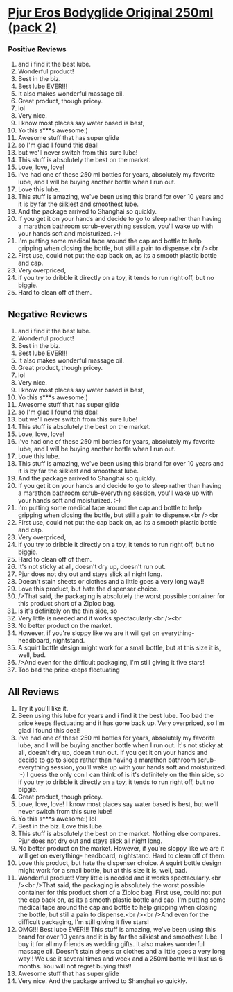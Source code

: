 # [Pjur Eros Bodyglide Original 250ml (pack 2)](https://products.checkmycream.com/products/Pjur-Eros-Bodyglide-Original-250ml-(pack-2).html)

### Positive Reviews

<ol>
      <li>and i find it the best lube.</li>
      <li>Wonderful product!</li>
      <li>Best in the biz.</li>
      <li>Best lube EVER!!!</li>
      <li>It also makes wonderful massage oil.</li>
      <li>Great product, though pricey.</li>
      <li>lol</li>
      <li>Very nice.</li>
      <li>I know most places say water based is best,</li>
      <li>Yo this s***s awesome:)</li>
      <li>Awesome stuff that has super glide</li>
      <li>so I&#x27;m glad I found this deal!</li>
      <li>but we&#x27;ll never switch from this sure lube!</li>
      <li>This stuff is absolutely the best on the market.</li>
      <li>Love, love, love!</li>
      <li>I&#x27;ve had one of these 250 ml bottles for years, absolutely my favorite lube, and I will be buying another bottle when I run out.  </li>
      <li>Love this lube.</li>
      <li>This stuff is amazing, we&#x27;ve been using this brand for over 10 years and it is by far the silkiest and smoothest lube.</li>
      <li>And the package arrived to Shanghai so quickly.</li>
      <li>If you get it on your hands and decide to go to sleep rather than having a marathon bathroom scrub-everything session, you&#x27;ll wake up with your hands soft and moisturized. :-)  </li>
      <li>I&#x27;m putting some medical tape around the cap and bottle to help gripping when closing the bottle, but still a pain to dispense.&lt;br /&gt;&lt;br</li>
      <li>First use, could not put the cap back on, as its a smooth plastic bottle and cap.  </li>
      <li>Very overpriced,  </li>
      <li>if you try to dribble it directly on a toy, it tends to run right off, but no biggie.</li>
      <li>Hard to clean off of them.</li>
</ol>


<h2>Negative Reviews</h2>
<ol>
<li> and i find it the best lube.</li>
<li> Wonderful product!</li>
<li> Best in the biz.</li>
<li> Best lube EVER!!!</li>
<li> It also makes wonderful massage oil.</li>
<li> Great product, though pricey.</li>
<li> lol</li>
<li> Very nice.</li>
<li> I know most places say water based is best,</li>
<li> Yo this s***s awesome:)</li>
<li> Awesome stuff that has super glide</li>
<li> so I&#x27;m glad I found this deal!</li>
<li> but we&#x27;ll never switch from this sure lube!</li>
<li> This stuff is absolutely the best on the market.</li>
<li> Love, love, love!</li>
<li> I&#x27;ve had one of these 250 ml bottles for years, absolutely my favorite lube, and I will be buying another bottle when I run out.  </li>
<li> Love this lube.</li>
<li> This stuff is amazing, we&#x27;ve been using this brand for over 10 years and it is by far the silkiest and smoothest lube.</li>
<li> And the package arrived to Shanghai so quickly.</li>
<li> If you get it on your hands and decide to go to sleep rather than having a marathon bathroom scrub-everything session, you&#x27;ll wake up with your hands soft and moisturized. :-)  </li>
<li> I&#x27;m putting some medical tape around the cap and bottle to help gripping when closing the bottle, but still a pain to dispense.&lt;br /&gt;&lt;br</li>
<li> First use, could not put the cap back on, as its a smooth plastic bottle and cap.  </li>
<li> Very overpriced,  </li>
<li> if you try to dribble it directly on a toy, it tends to run right off, but no biggie.</li>
<li> Hard to clean off of them.</li>
<li> It&#x27;s not sticky at all, doesn&#x27;t dry up, doesn&#x27;t run out.  </li>
<li> Pjur does not dry out and stays slick all night long.</li>
<li> Doesn&#x27;t stain sheets or clothes and a little goes a very long way!!</li>
<li> Love this product, but hate the dispenser choice.  </li>
<li> /&gt;That said, the packaging is absolutely the worst possible container for this product short of a Ziploc bag.  </li>
<li> is it&#x27;s definitely on the thin side, so</li>
<li> Very little is needed and it works spectacularly.&lt;br /&gt;&lt;br</li>
<li> No better product on the market.</li>
<li> However, if you&#x27;re sloppy like we are it will get on everything- headboard, nightstand.</li>
<li> A squirt bottle design might work for a small bottle, but at this size it is, well, bad.</li>
<li> /&gt;And even for the difficult packaging, I&#x27;m still giving it five stars!</li>
<li> Too bad the price keeps flectuating</li>
</ol>

<h2>All Reviews</h2>

<ol>
    <li> Try it you&#x27;ll like it.</li>
    <li> Been using this lube for years and i find it the best lube. Too bad the price keeps flectuating and it has gone back up. Very overpriced,  so I&#x27;m glad I found this deal!</li>
    <li> I&#x27;ve had one of these 250 ml bottles for years, absolutely my favorite lube, and I will be buying another bottle when I run out.  It&#x27;s not sticky at all, doesn&#x27;t dry up, doesn&#x27;t run out.  If you get it on your hands and decide to go to sleep rather than having a marathon bathroom scrub-everything session, you&#x27;ll wake up with your hands soft and moisturized. :-)  I guess the only con I can think of is it&#x27;s definitely on the thin side, so if you try to dribble it directly on a toy, it tends to run right off, but no biggie.</li>
    <li> Great product, though pricey.</li>
    <li> Love, love, love! I know most places say water based is best, but we&#x27;ll never switch from this sure lube!</li>
    <li> Yo this s***s awesome:) lol</li>
    <li> Best in the biz. Love this lube.</li>
    <li> This stuff is absolutely the best on the market. Nothing else compares. Pjur does not dry out and stays slick all night long.</li>
    <li> No better product on the market. However, if you&#x27;re sloppy like we are it will get on everything- headboard, nightstand. Hard to clean off of them.</li>
    <li> Love this product, but hate the dispenser choice.  A squirt bottle design might work for a small bottle, but at this size it is, well, bad.</li>
    <li> Wonderful product! Very little is needed and it works spectacularly.&lt;br /&gt;&lt;br /&gt;That said, the packaging is absolutely the worst possible container for this product short of a Ziploc bag.  First use, could not put the cap back on, as its a smooth plastic bottle and cap.  I&#x27;m putting some medical tape around the cap and bottle to help gripping when closing the bottle, but still a pain to dispense.&lt;br /&gt;&lt;br /&gt;And even for the difficult packaging, I&#x27;m still giving it five stars!</li>
    <li> OMG!!! Best lube EVER!!! This stuff is amazing, we&#x27;ve been using this brand for over 10 years and it is by far the silkiest and smoothest lube. I buy it for all my friends as wedding gifts. It also makes wonderful massage oil. Doesn&#x27;t stain sheets or clothes and a little goes a very long way!! We use it several times and week and a 250ml bottle will last us 6 months. You will not regret buying this!!</li>
    <li> Awesome stuff that has super glide</li>
    <li> Very nice. And the package arrived to Shanghai so quickly.</li>
</ol>




